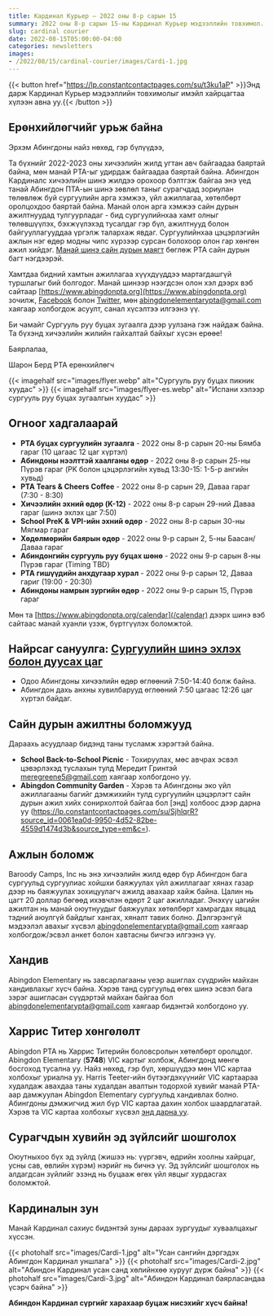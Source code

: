 ```yaml
---
title: Кардинал Курьер — 2022 оны 8-р сарын 15
summary: 2022 оны 8-р сарын 15-ны Кардинал Курьер мэдээллийн товхимол.
slug: cardinal courier
date: 2022-08-15T05:00:00-04:00
categories: newsletters
images: 
- /2022/08/15/cardinal-courier/images/Cardi-1.jpg
---
```


{{< button href="https://lp.constantcontactpages.com/su/t3ku1aP" >}}Энд дарж Кардинал Курьер мэдээллийн товхимолыг имэйл хайрцагтаа хүлээн авна уу.{{< /button >}}

## Ерөнхийлөгчийг урьж байна

Эрхэм Абингдоны найз нөхөд, гэр бүлүүдээ,

Та бүхнийг 2022-2023 оны хичээлийн жилд угтан авч байгаадаа баяртай байна, мөн манай PTA-ыг удирдаж байгаадаа баяртай байна. Абингдон Кардиналс хичээлийн шинэ жилдээ орохоор бэлтгэж байгаа энэ үед танай Абингдон ПТА-ын шинэ зөвлөл таныг сурагчдад зориулан төлөвлөж буй сургуулийн арга хэмжээ, үйл ажиллагаа, хөтөлбөрт оролцохдоо баяртай байна. Манай олон арга хэмжээ сайн дурын ажилтнуудад тулгуурладаг - бид сургуулийнхаа хамт олныг төлөвшүүлэх, бэхжүүлэхэд тусалдаг гэр бүл, ажилтнууд болон байгууллагууддаа үргэлж талархаж явдаг. Сургуулийнхаа цэцэрлэгийн ажлын нэг өдөр модны чипс хүрзээр сурсан болохоор олон гар хөнгөн ажил хийдэг. [Манай шинэ сайн дурын маягт](/volunteer/) бөглөж PTA сайн дурын багт нэгдээрэй.

Хамтдаа бидний хамтын ажиллагаа хүүхдүүддээ мартагдашгүй туршлагыг бий болгодог. Манай шинээр нээгдсэн олон хэл дээрх вэб сайтаар [https://www.abingdonpta.org](https://www.abingdonpta.org) зочилж, [Facebook](https://www.facebook.com/AbingdonElementaryPTA) болон [Twitter](https://twitter.com/abingdonpta), мөн [abingdonelementarypta@gmail.com](mailto:abingdonelementarypta@gmail.com) хаягаар холбогдож асуулт, санал хүсэлтээ илгээнэ үү.

Би чамайг Сургууль руу буцах зугаалга дээр уулзана гэж найдаж байна. Та бүхэнд хичээлийн жилийн гайхалтай байхыг хүсэн ерөөе!

Баярлалаа,

Шарон Берд
PTA ерөнхийлөгч

{{< imagehalf src="images/flyer.webp" alt="Сургууль руу буцах пикник хуудас" >}}
{{< imagehalf src="images/flyer-es.webp" alt="Испани хэлээр сургууль руу буцах зугаалгын хуудас" >}}

## Огноог хадгалаарай

- **PTA буцах сургуулийн зугаалга** - 2022 оны 8-р сарын 20-ны Бямба гараг (10 цагаас 12 цаг хүртэл)
- **Абиндоны нээлттэй хаалганы өдөр** - 2022 оны 8-р сарын 25-ны Пүрэв гараг (PK болон цэцэрлэгийн хувьд 13:30-15: 1-5-р ангийн хувьд)
- **PTA Tears & Cheers Coffee** - 2022 оны 8-р сарын 29, Даваа гараг (7:30 - 8:30)
- **Хичээлийн эхний өдөр (K-12)** - 2022 оны 8-р сарын 29-ний Даваа гараг (шинэ эхлэх цаг 7:50)
- **School PreK & VPI-ийн эхний өдөр** - 2022 оны 8-р сарын 30-ны Мягмар гараг
- **Хөдөлмөрийн баярын өдөр** - 2022 оны 9-р сарын 2, 5-ны Баасан/Даваа гараг
- **Абиндонгийн сургууль руу буцах шөнө** - 2022 оны 9-р сарын 8-ны Пүрэв гараг (Timing TBD)
- **PTA гишүүдийн анхдугаар хурал** - 2022 оны 9-р сарын 12, Даваа гариг ​​(19:00 - 20:30)
- **Абиндоны намрын зургийн өдөр** - 2022 оны 9-р сарын 15, Пүрэв гараг

Мөн та [https://www.abingdonpta.org/calendar](/calendar) дээрх шинэ вэб сайтаас манай хуанли үзэж, бүртгүүлэх боломжтой.

## Найрсаг сануулга: [Сургуулийн шинэ эхлэх болон дуусах цаг](https://abingdon.apsva.us/post/new-school-start-and-end-times/)

- Одоо Абингдоны хичээлийн өдөр өглөөний 7:50-14:40 болж байна.
- Абингдон дахь анхны хувилбарууд өглөөний 7:50 цагаас 12:26 цаг хүртэл байдаг.

## Сайн дурын ажилтны боломжууд

Дараахь асуудлаар бидэнд таны тусламж хэрэгтэй байна.

- **School Back-to-School Picnic** - Тохируулах, мөс авчрах эсвэл цэвэрлэхэд туслахын тулд Мередит Гринтэй [meregreene5@gmail.com](mailto:meregreene5@gmail.com) хаягаар холбогдоно уу.
- **Abingdon Community Garden** - Хэрэв та Абингдоны эко үйл ажиллагааны багийг дэмжихийн тулд сургуулийн цэцэрлэгт сайн дурын ажил хийх сонирхолтой байгаа бол [энд] холбоос дээр дарна уу (https://lp.constantcontactpages.com/su/SjhlqrR?source_id=0061ea0d-9950-4d52-82be-4559d1474d3b&source_type=em&c=).

## Ажлын боломж

Baroody Camps, Inc нь энэ хичээлийн жилд өдөр бүр Абингдон бага сургуульд сургуулиас хойшхи баяжуулах үйл ажиллагааг хянах газар дээр нь баяжуулах зохицуулагч ажилд авахаар хайж байна. Цалин нь цагт 20 доллар бөгөөд ихэвчлэн өдөрт 2 цаг ажилладаг. Энэхүү цагийн ажилтан нь манай оюутнуудыг баяжуулах хөтөлбөрт хамрагдах явцад тэдний аюулгүй байдлыг хангах, хяналт тавих болно. Дэлгэрэнгүй мэдээлэл авахыг хүсвэл [abingdonelementarypta@gmail.com](mailto:abingdonelementarypta@gmail.com) хаягаар холбогдож/эсвэл анкет болон хавтасны бичгээ илгээнэ үү.

## Хандив

Abingdon Elementary нь завсарлагааны үеэр ашиглах сүүдрийн майхан хандивлахыг хүсч байна. Хэрэв танд сургуульд өгөх шинэ эсвэл бага зэрэг ашигласан сүүдэртэй майхан байгаа бол [abingdonelementarypta@gmail.com](mailto:abingdonelementarypta@gmail.com) хаягаар бидэнтэй холбогдоно уу.

## Харрис Титер хөнгөлөлт

Abingdon PTA нь Харрис Титерийн боловсролын хөтөлбөрт оролцдог. Abingdon Elementary (**5748**) VIC картыг холбож, Абингдонд мөнгө босгоход тусална уу. Найз нөхөд, гэр бүл, хөршүүдээ мөн VIC картаа холбохыг уриална уу. Harris Teeter-ийн бүтээгдэхүүнийг VIC картаараа худалдаж авахдаа таны худалдан авалтын тодорхой хувийг манай PTA-аар дамжуулан Abingdon Elementary сургуульд хандивлах болно. Абингдоны дэмжигчид жил бүр VIC картаа дахин холбох шаардлагатай. Хэрэв та VIC картаа холбохыг хүсвэл [энд дарна уу](https://docs.google.com/forms/d/e/1FAIpQLSeiAe72qt4qTb_b2xmB-TUZByVkD-QxfVNyFEEHGc6sGkFzYQ/viewform).

## Сурагчдын хувийн эд зүйлсийг шошголох

Оюутныхоо бүх эд зүйлд (жишээ нь: үүргэвч, өдрийн хоолны хайрцаг, усны сав, өвлийн хүрэм) нэрийг нь бичнэ үү. Эд зүйлсийг шошголох нь алдагдсан зүйлийг эзэнд нь буцааж өгөх үйл явцыг хурдасгах боломжтой.

## Кардиналын зун

Манай Кардинал сахиус бидэнтэй зуны дараах зургуудыг хуваалцахыг хүссэн.

{{< photohalf src="images/Cardi-1.jpg" alt="Усан сангийн дэргэдэх Абингдон Кардинал уншлага" >}}
{{< photohalf src="images/Cardi-2.jpg" alt="Абиндон Кардинал усан санд хөлийнхөө хурууг дүрж байна" >}}
{{< photohalf src="images/Cardi-3.jpg" alt="Абиндон Кардинал баярласандаа үсэрч байна" >}}

**Абиндон Кардинал сүргийг харахаар буцаж нисэхийг хүсч байна!**